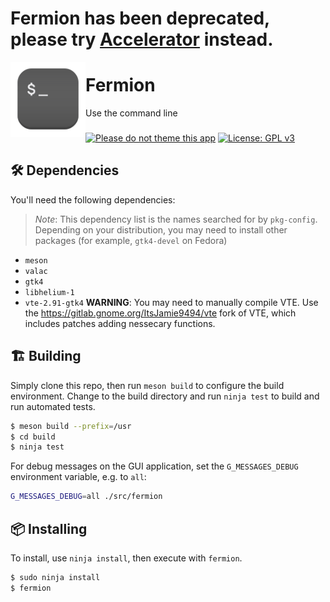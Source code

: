 # Fermion has been deprecated, please try [Accelerator](https://github.com/tau-OS/accelerator) instead.


<img align="left" style="vertical-align: middle" width="120" height="120" src="data/icons/com.fyralabs.Fermion.svg">

# Fermion

Use the command line

###

[![Please do not theme this app](https://stopthemingmy.app/badge.svg)](https://stopthemingmy.app)
[![License: GPL v3](https://img.shields.io/badge/License-GPL%20v3-blue.svg)](http://www.gnu.org/licenses/gpl-3.0)

## 🛠️ Dependencies

You'll need the following dependencies:

> *Note*: This dependency list is the names searched for by `pkg-config`. Depending on your distribution, you may need to install other packages (for example, `gtk4-devel` on Fedora)

- `meson`
- `valac`
- `gtk4`
- `libhelium-1`
- `vte-2.91-gtk4` **WARNING**: You may need to manually compile VTE.
Use the https://gitlab.gnome.org/ItsJamie9494/vte fork of VTE, which includes patches adding nessecary functions.

## 🏗️ Building

Simply clone this repo, then run `meson build` to configure the build environment. Change to the build directory and run `ninja test` to build and run automated tests.

```bash
$ meson build --prefix=/usr
$ cd build
$ ninja test
```

For debug messages on the GUI application, set the `G_MESSAGES_DEBUG` environment variable, e.g. to `all`:

```bash
G_MESSAGES_DEBUG=all ./src/fermion
```

## 📦 Installing

To install, use `ninja install`, then execute with `fermion`.

```bash
$ sudo ninja install
$ fermion
```

